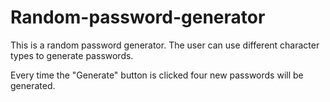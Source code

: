 # Random-password-generator

This is a random password generator. The user can use different character types to generate passwords.

Every time the "Generate" button is clicked four new passwords will be generated.